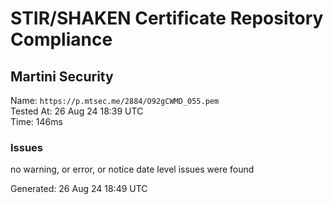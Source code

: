 # STIR/SHAKEN Certificate Repository Compliance

## Martini Security

Name: `https://p.mtsec.me/2884/O92gCWMD_055.pem`\
Tested At: 26 Aug 24 18:39 UTC\
Time: 146ms

### Issues

no warning, or error, or notice date level issues were found

Generated: 26 Aug 24 18:49 UTC